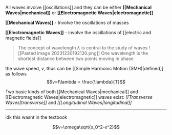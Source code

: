 All waves involve [[oscillations]] and they can be either **[[Mechanical Waves|mechanical]]** or **[[Electromagnetic Waves|electromagnetic]]**

**[[Mechanical Waves]]** - Involve the oscillations of masses

**[[Electromagnetic Waves]]** - involve the oscillations of [[electric and magnetic fields]]

> The concept of wavelength $\lambda$ is central to the study of waves
>  ![[Pasted image 20231230192130.png]]
>  One wavelength is the shortest distance between two points moving in phase


the wave speed, $v$, thus can be [[Simple Harmonic Motion (SMH)|defined]] as follows
$$v=f\lambda = \frac{\lambda}{T}$$

Two basic kinds of both [[Mechanical Waves|mechanical]] and [[Electromagnetic Waves|electromagnetic]] waves exist: *[[Transverse Waves|transverse]]* and *[[Longitudinal Waves|longitudinal]]* 

---
idk this wasnt in the textbook

$$v=\omega\sqrt{x_0^2-x^2}$$
